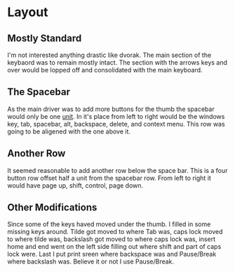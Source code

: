 # Layout
## Mostly Standard
I'm not interested anything drastic like dvorak. The main section of the keybaord was to remain mostly intact. The section with the arrows keys and over would be lopped off and consolidated with the main keyboard.
## The Spacebar
As the main driver was to add more buttons for the thumb the spacebar would only be one [unit](https://deskthority.net/wiki/Unit). In it's place from left to right would be the windows key, tab, spacebar, alt, backspace, delete, and context menu. This row was going to be aligened with the one above it.
## Another Row
It seemed reasonable to add another row below the space bar. This is a four button row offset half a unit from the spacebar row. From left to right it would have page up, shift, control, page down.
## Other Modifications
Since some of the keys haved moved under the thumb. I filled in some missing keys around. Tilde got moved to where Tab was, caps lock moved to where tilde was, backslash got moved to where caps lock was, insert home and end went on the left side filling out where shift and part of caps lock were. Last I put print sreen where backspace was and Pause/Break where backslash was. Believe it or not I use Pause/Break.
